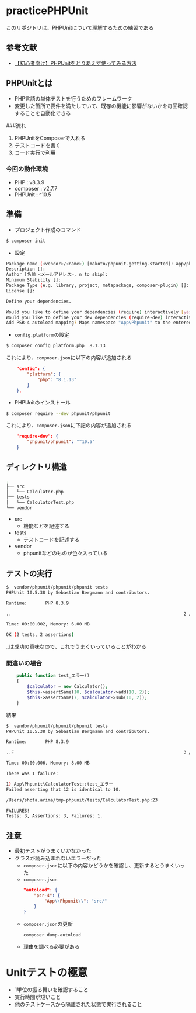 # practicePHPUnit

このリポジトリは、PHPUnitについて理解するための練習である

## 参考文献
- [【初心者向け】PHPUnitをとりあえず使ってみる方法](https://qiita.com/mako5656/items/8add0875ab10381b9012)

## PHPUnitとは
- PHP言語の単体テストを行うためのフレームワーク
- 変更した箇所で要件を満たしていて、既存の機能に影響がないかを毎回確認することを自動化できる

###流れ
1. PHPUnitをComposerで入れる
2. テストコードを書く
3. コード実行で利用

### 今回の動作環境
- PHP : v8.3.9
- composer : v2.7.7 
- PHPUnit : ^10.5

## 準備
- プロジェクト作成のコマンド
```bash
$ composer init
```

- 設定
```bash
Package name (<vendor>/<name>) [makoto/phpunit-getting-started]: app/phpunit
Description []:
Author [名前 <メールアドレス>, n to skip]:
Minimum Stability []:
Package Type (e.g. library, project, metapackage, composer-plugin) []: prpject
License []:

Define your dependencies.

Would you like to define your dependencies (require) interactively [yes]? no
Would you like to define your dev dependencies (require-dev) interactively [yes]? no
Add PSR-4 autoload mapping? Maps namespace "App\Phpunit" to the entered relative path. [src/, n to skip]:
```

- `config.platform`の設定
```bash
$ composer config platform.php  8.1.13
```
これにより、`composer.json`に以下の内容が追加される
```json
    "config": {
        "platform": {
            "php": "8.1.13"
        }
    },
```
- PHPUnitのインストール
```bash
$ composer require --dev phpunit/phpunit
```
これにより、`composer.json`に下記の内容が追加される
```json
    "require-dev": {
        "phpunit/phpunit": "^10.5"
    }
```

## ディレクトリ構造
```bash
.
├── src
│   └── Calculator.php
├── tests
│   └── CalculatorTest.php
└── vendor
```
- src
  - 機能などを記述する
- tests
  - テストコードを記述する
- vendor
  - phpunitなどのものが色々入っている

## テストの実行
```bash
$  vendor/phpunit/phpunit/phpunit tests
PHPUnit 10.5.38 by Sebastian Bergmann and contributors.

Runtime:       PHP 8.3.9

..                                                                  2 / 2 (100%)

Time: 00:00.002, Memory: 6.00 MB

OK (2 tests, 2 assertions)

```
..は成功の意味なので、これでうまくいっていることがわかる

### 間違いの場合
```php
    public function test_エラー()
    {
        $calculator = new Calculator();
        $this->assertSame(10, $calculator->add(10, 2));
        $this->assertSame(7, $calculator->sub(10, 2));
    }
```

結果
```bash
$  vendor/phpunit/phpunit/phpunit tests
PHPUnit 10.5.38 by Sebastian Bergmann and contributors.

Runtime:       PHP 8.3.9

..F                                                                 3 / 3 (100%)

Time: 00:00.006, Memory: 8.00 MB

There was 1 failure:

1) App\Phpunit\CalculatorTest::test_エラー
Failed asserting that 12 is identical to 10.

/Users/shota.arima/tmp-phpunit/tests/CalculatorTest.php:23

FAILURES!
Tests: 3, Assertions: 3, Failures: 1.

```

## 注意
- 最初テストがうまくいかなかった
- クラスが読み込まれないエラーだった
  - `composer.json`に以下の内容かどうかを確認し、更新するとうまくいった
  - `composer.json`
    ```json
    "autoload": {
        "psr-4": {
            "App\\Phpunit\\": "src/"
        }
    }
    ```
  - `composer.json`の更新
    ```bash
    composer dump-autoload   
    ```
  - 理由を調べる必要がある

# Unitテストの極意
- 1単位の振る舞いを確認すること
- 実行時間が短いこと
- 他のテストケースから隔離された状態で実行されること
